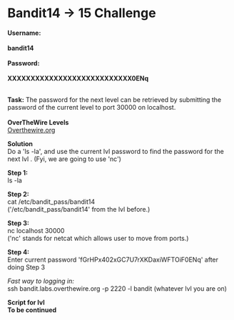 # Bandit14 -> 15 Challenge

**Username:**
<br>
<br>
**bandit14**
<br>
<br>
**Password:**
<br>
<br>
**XXXXXXXXXXXXXXXXXXXXXXXXXXX0ENq**
<br>
<br>

**Task:**
The password for the next level can be retrieved by submitting the password of the current level to port 30000 on localhost.
<br>
<br>
**OverTheWire Levels**
<br>
[Overthewire.org](https://overthewire.org/wargames/bandit/bandit15.html)

**Solution**
<br>
Do a 'ls -la', and use the current lvl password to find the password for the next lvl . (Fyi, we are going to use 'nc')

**Step 1:**
<br>
ls -la

**Step 2:**
<br>
cat /etc/bandit_pass/bandit14
<br>
('/etc/bandit_pass/bandit14' from the lvl before.)

**Step 3:**
<br>
nc localhost 30000
<br>
('nc' stands for netcat which allows user to move from ports.)

**Step 4:**
<br>
Enter current password 'fGrHPx402xGC7U7rXKDaxiWFTOiF0ENq' after doing Step 3

*Fast way to logging in:*
<br>
ssh bandit.labs.overthewire.org -p 2220 -l bandit (whatever lvl you are on)

**Script for lvl**
<br>
**To be continued**
